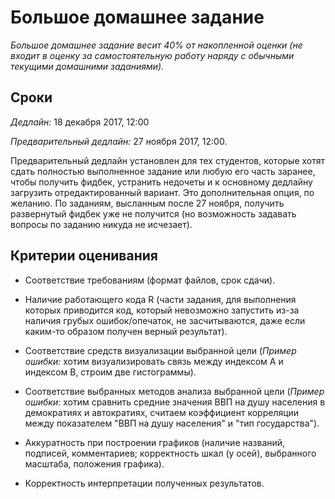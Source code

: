 # Большое домашнее задание

*Большое домашнее задание весит 40% от накопленной оценки (не входит в оценку за самостоятельную работу наряду с обычными текущими домашними заданиями).*

## Сроки

*Дедлайн:* 18 декабря 2017, 12:00

*Предварительный дедлайн:* 27 ноября 2017, 12:00. 

Предварительный дедлайн установлен для тех студентов, которые хотят сдать полностью выполненное задание или любую его часть заранее, чтобы получить фидбек, устранить недочеты и к основному дедлайну загрузить отредактированный вариант. Это дополнительная опция, по желанию. По заданиям, высланным после 27 ноября, получить развернутый фидбек уже не получится (но возможность задавать вопросы по заданию никуда не исчезает).

## Критерии оценивания

* Соответствие требованиям (формат файлов, срок сдачи).

* Наличие работающего кода R (части задания, для выполнения которых приводится код, который невозможно запустить из-за наличия грубых ошибок/опечаток, не засчитываются, даже если каким-то образом получен верный результат).

* Соответствие средств визуализации выбранной цели (*Пример ошибки:* хотим визуализировать связь между индексом А и индексом В, строим две гистограммы).

* Соответствие выбранных методов анализа выбранной цели (*Пример ошибки:* хотим сравнить средние значения ВВП на душу населения в демократиях и автократиях, считаем коэффициент корреляции между показателем "ВВП на душу населения" и "тип государства").

* Аккуратность при построении графиков (наличие названий, подписей, комментариев; корректность шкал (у осей), выбранного масштаба, положения графика).

* Корректность интерпретации полученных результатов.


